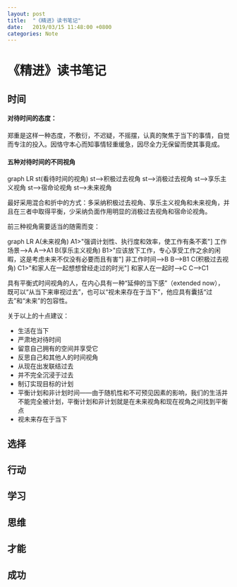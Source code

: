 ```yaml
---
layout: post
title:  "《精进》读书笔记"
date:   2019/03/15 11:48:00 +0800
categories: Note
---
```


<script src="/assets/mermaid.min.js"></script>
# 《精进》读书笔记

##  时间
#### 对待时间的态度：
郑重是这样一种态度，不敷衍，不迟疑，不摇摆，认真的聚焦于当下的事情，自觉而专注的投入。因恪守本心而知事情轻重缓急，因尽全力无保留而使其事竟成。

#### 五种对待时间的不同视角
<div class="mermaid">
graph LR
st(看待时间的视角)
st-->积极过去视角
st-->消极过去视角
st-->享乐主义视角
st-->宿命论视角
st-->未来视角
</div>

最好采用混合和折中的方式：多采纳积极过去视角、享乐主义视角和未来视角，并且在三者中取得平衡，少采纳负面作用明显的消极过去视角和宿命论视角。

前三种视角需要适当的随需而变：
<div class="mermaid">
graph LR
A(未来视角)
A1>"强调计划性、执行度和效率，使工作有条不紊"]
工作场景-->A
A-->A1
B(享乐主义视角)
B1>"应该放下工作，专心享受工作之余的闲暇，这是考虑未来不仅没有必要而且有害"]
非工作时间-->B
B-->B1
C(积极过去视角)
C1>"和家人在一起想想曾经走过的时光"]
和家人在一起时-->C
C-->C1
</div>

具有平衡式时间视角的人，在内心具有一种“延伸的当下感”（extended now），既可以“从当下来审视过去”，也可以“视未来存在于当下”，他应具有囊括“过去”和“未来”的包容性。

关于以上的十点建议：
* 生活在当下
* 严肃地对待时间
* 留意自己拥有的空间并享受它
* 反思自己和其他人的时间视角
* 从现在出发联结过去
* 并不完全沉浸于过去
* 制订实现目标的计划
* 平衡计划和非计划时间——由于随机性和不可预见因素的影响，我们的生活并不能完全被计划，平衡计划和非计划就是在未来视角和现在视角之间找到平衡点
* 视未来存在于当下


## 选择
## 行动
## 学习
## 思维
## 才能
## 成功

